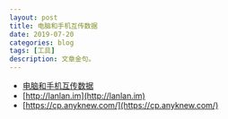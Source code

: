 ```yaml
---
layout: post
title: 电脑和手机互传数据
date: 2019-07-20
categories: blog
tags: [工具]
description: 文章金句。
---
```


- [电脑和手机互传数据](https://www.zhihu.com/question/36698690)
- [http://lanlan.im](http://lanlan.im)
- [https://cp.anyknew.com/](https://cp.anyknew.com/)
